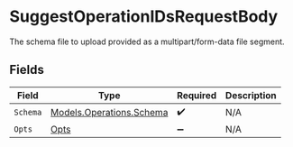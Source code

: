 # SuggestOperationIDsRequestBody

The schema file to upload provided as a multipart/form-data file segment.


## Fields

| Field                                                         | Type                                                          | Required                                                      | Description                                                   |
| ------------------------------------------------------------- | ------------------------------------------------------------- | ------------------------------------------------------------- | ------------------------------------------------------------- |
| `Schema`                                                      | [Models.Operations.Schema](../../Models/Operations/Schema.md) | :heavy_check_mark:                                            | N/A                                                           |
| `Opts`                                                        | [Opts](../../Models/Operations/Opts.md)                       | :heavy_minus_sign:                                            | N/A                                                           |